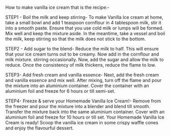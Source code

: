 How to make vanilla ice cream that is the recipe:-

STEP1 - Boil the milk and keep stirring-
To make Vanilla Ice cream at home, take a small bowl and add 1 teaspoon cornflour in 4 tablespoon milk, stir it into a smooth paste. Ensure that you use cold milk or lumps will be formed. Mix well and keep the mixture aside. In the meantime, take a vessel and boil the milk, keep stirring so that the milk does not stick to the bottom.

STEP2 - Add sugar to the blend-
Reduce the milk to half. This will ensure that your ice cream turns out to be creamy. Now add in the cornflour and milk mixture. stirring occasionally. Now, add the sugar and allow the milk to reduce. Once the consistency of milk thickens, reduce the flame to low.

STEP3- Add fresh cream and vanilla essence-
Next, add the fresh cream and vanilla essence and mix well. After mixing, turn off the flame and pour the mixture into an aluminium container. Cover the container with an aluminium foil and freeze for 6 hours or till semi-set.

STEP4- Freeze & serve your Homemade Vanilla Ice Cream!-
Remove from the freezer and pour the mixture into a blender and blend till smooth. Transfer the mixture back into the same aluminium container. Cover with an aluminium foil and freeze for 10 hours or till set. Your Homemade Vanilla Ice Cream is ready! Scoop the vanilla ice cream in some crispy waffle cones and enjoy the flavourful dessert.

